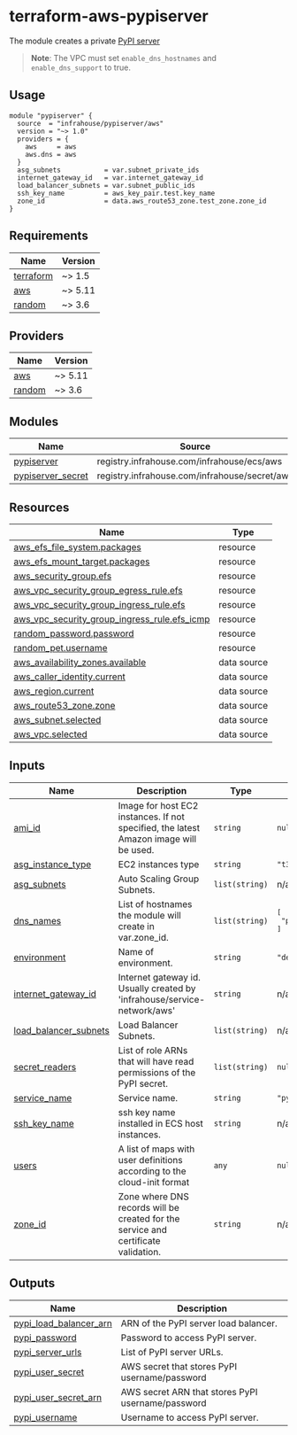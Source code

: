 # terraform-aws-pypiserver
The module creates a private [PyPI server](https://github.com/pypiserver/pypiserver)

> **Note**: The VPC must set `enable_dns_hostnames` and  `enable_dns_support` to true.

## Usage

```hcl
module "pypiserver" {
  source  = "infrahouse/pypiserver/aws"
  version = "~> 1.0"
  providers = {
    aws     = aws
    aws.dns = aws
  }
  asg_subnets           = var.subnet_private_ids
  internet_gateway_id   = var.internet_gateway_id
  load_balancer_subnets = var.subnet_public_ids
  ssh_key_name          = aws_key_pair.test.key_name
  zone_id               = data.aws_route53_zone.test_zone.zone_id
}
```
## Requirements

| Name | Version |
|------|---------|
| <a name="requirement_terraform"></a> [terraform](#requirement\_terraform) | ~> 1.5 |
| <a name="requirement_aws"></a> [aws](#requirement\_aws) | ~> 5.11 |
| <a name="requirement_random"></a> [random](#requirement\_random) | ~> 3.6 |

## Providers

| Name | Version |
|------|---------|
| <a name="provider_aws"></a> [aws](#provider\_aws) | ~> 5.11 |
| <a name="provider_random"></a> [random](#provider\_random) | ~> 3.6 |

## Modules

| Name | Source | Version |
|------|--------|---------|
| <a name="module_pypiserver"></a> [pypiserver](#module\_pypiserver) | registry.infrahouse.com/infrahouse/ecs/aws | 5.3.0 |
| <a name="module_pypiserver_secret"></a> [pypiserver\_secret](#module\_pypiserver\_secret) | registry.infrahouse.com/infrahouse/secret/aws | 1.0.0 |

## Resources

| Name | Type |
|------|------|
| [aws_efs_file_system.packages](https://registry.terraform.io/providers/hashicorp/aws/latest/docs/resources/efs_file_system) | resource |
| [aws_efs_mount_target.packages](https://registry.terraform.io/providers/hashicorp/aws/latest/docs/resources/efs_mount_target) | resource |
| [aws_security_group.efs](https://registry.terraform.io/providers/hashicorp/aws/latest/docs/resources/security_group) | resource |
| [aws_vpc_security_group_egress_rule.efs](https://registry.terraform.io/providers/hashicorp/aws/latest/docs/resources/vpc_security_group_egress_rule) | resource |
| [aws_vpc_security_group_ingress_rule.efs](https://registry.terraform.io/providers/hashicorp/aws/latest/docs/resources/vpc_security_group_ingress_rule) | resource |
| [aws_vpc_security_group_ingress_rule.efs_icmp](https://registry.terraform.io/providers/hashicorp/aws/latest/docs/resources/vpc_security_group_ingress_rule) | resource |
| [random_password.password](https://registry.terraform.io/providers/hashicorp/random/latest/docs/resources/password) | resource |
| [random_pet.username](https://registry.terraform.io/providers/hashicorp/random/latest/docs/resources/pet) | resource |
| [aws_availability_zones.available](https://registry.terraform.io/providers/hashicorp/aws/latest/docs/data-sources/availability_zones) | data source |
| [aws_caller_identity.current](https://registry.terraform.io/providers/hashicorp/aws/latest/docs/data-sources/caller_identity) | data source |
| [aws_region.current](https://registry.terraform.io/providers/hashicorp/aws/latest/docs/data-sources/region) | data source |
| [aws_route53_zone.zone](https://registry.terraform.io/providers/hashicorp/aws/latest/docs/data-sources/route53_zone) | data source |
| [aws_subnet.selected](https://registry.terraform.io/providers/hashicorp/aws/latest/docs/data-sources/subnet) | data source |
| [aws_vpc.selected](https://registry.terraform.io/providers/hashicorp/aws/latest/docs/data-sources/vpc) | data source |

## Inputs

| Name | Description | Type | Default | Required |
|------|-------------|------|---------|:--------:|
| <a name="input_ami_id"></a> [ami\_id](#input\_ami\_id) | Image for host EC2 instances. If not specified, the latest Amazon image will be used. | `string` | `null` | no |
| <a name="input_asg_instance_type"></a> [asg\_instance\_type](#input\_asg\_instance\_type) | EC2 instances type | `string` | `"t3.micro"` | no |
| <a name="input_asg_subnets"></a> [asg\_subnets](#input\_asg\_subnets) | Auto Scaling Group Subnets. | `list(string)` | n/a | yes |
| <a name="input_dns_names"></a> [dns\_names](#input\_dns\_names) | List of hostnames the module will create in var.zone\_id. | `list(string)` | <pre>[<br/>  "pypiserver"<br/>]</pre> | no |
| <a name="input_environment"></a> [environment](#input\_environment) | Name of environment. | `string` | `"development"` | no |
| <a name="input_internet_gateway_id"></a> [internet\_gateway\_id](#input\_internet\_gateway\_id) | Internet gateway id. Usually created by 'infrahouse/service-network/aws' | `string` | n/a | yes |
| <a name="input_load_balancer_subnets"></a> [load\_balancer\_subnets](#input\_load\_balancer\_subnets) | Load Balancer Subnets. | `list(string)` | n/a | yes |
| <a name="input_secret_readers"></a> [secret\_readers](#input\_secret\_readers) | List of role ARNs that will have read permissions of the PyPI secret. | `list(string)` | `null` | no |
| <a name="input_service_name"></a> [service\_name](#input\_service\_name) | Service name. | `string` | `"pypiserver"` | no |
| <a name="input_ssh_key_name"></a> [ssh\_key\_name](#input\_ssh\_key\_name) | ssh key name installed in ECS host instances. | `string` | n/a | yes |
| <a name="input_users"></a> [users](#input\_users) | A list of maps with user definitions according to the cloud-init format | `any` | `null` | no |
| <a name="input_zone_id"></a> [zone\_id](#input\_zone\_id) | Zone where DNS records will be created for the service and certificate validation. | `string` | n/a | yes |

## Outputs

| Name | Description |
|------|-------------|
| <a name="output_pypi_load_balancer_arn"></a> [pypi\_load\_balancer\_arn](#output\_pypi\_load\_balancer\_arn) | ARN of the PyPI server load balancer. |
| <a name="output_pypi_password"></a> [pypi\_password](#output\_pypi\_password) | Password to access PyPI server. |
| <a name="output_pypi_server_urls"></a> [pypi\_server\_urls](#output\_pypi\_server\_urls) | List of PyPI server URLs. |
| <a name="output_pypi_user_secret"></a> [pypi\_user\_secret](#output\_pypi\_user\_secret) | AWS secret that stores PyPI username/password |
| <a name="output_pypi_user_secret_arn"></a> [pypi\_user\_secret\_arn](#output\_pypi\_user\_secret\_arn) | AWS secret ARN that stores PyPI username/password |
| <a name="output_pypi_username"></a> [pypi\_username](#output\_pypi\_username) | Username to access PyPI server. |
